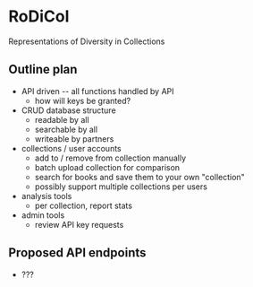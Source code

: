 # RoDiCol
Representations of Diversity in Collections

## Outline plan

* API driven -- all functions handled by API
  * how will keys be granted?
* CRUD database structure
  * readable by all
  * searchable by all
  * writeable by partners
* collections / user accounts
  * add to / remove from collection manually
  * batch upload collection for comparison
  * search for books and save them to your own "collection"
  * possibly support multiple collections per users
* analysis tools
  * per collection, report stats
* admin tools
  * review API key requests

## Proposed API endpoints
* ???
